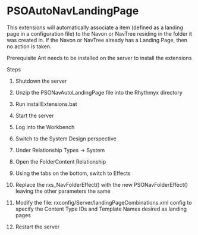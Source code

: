 PSOAutoNavLandingPage
=====================

This extensions will automatically associate a item (defined as a landing page in a configuration file) to the Navon or NavTree residing in the folder it was created in.  If the Navon or NavTree already has a Landing Page, then no action is taken.

Prerequisite
Ant needs to be installed on the server to install the extensions

Steps
1. Shutdown the server
2. Unzip the PSONavAutoLandingPage file into the Rhythmyx directory
3. Run installExtensions.bat
4. Start the server
5. Log into the Workbench
6. Switch to the System Design perspective
7. Under Relationship Types -> System
8. Open the FolderContent Relationship
9. Using the tabs on the bottom, switch to Effects


 
10. Replace the rxs_NavFolderEffect() with the new PSONavFolderEffect() leaving the other parameters the same
11. Modify the file: rxconfig/Server/landingPageCombinations.xml config to specify the Content Type IDs and Template Names desired as landing pages
12. Restart the server